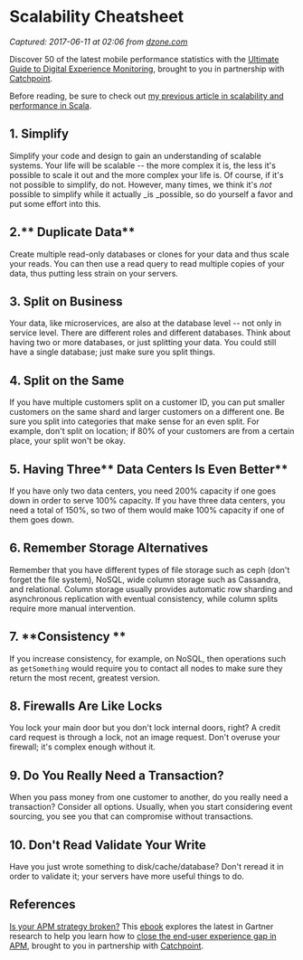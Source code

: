 # Scalability Cheatsheet

_Captured: 2017-06-11 at 02:06 from [dzone.com](https://dzone.com/articles/scalability-and-performance-part-2?edition=304168&utm_source=Daily%20Digest&utm_medium=email&utm_campaign=dd%202017-06-10)_

Discover 50 of the latest mobile performance statistics with the [Ultimate Guide to Digital Experience Monitoring](https://dzone.com/go?i=180148&u=http%3A%2F%2Fpages.catchpoint.com%2FDigital-Experience-Monitoring-Ebook.html%3FLSD%3DREF-DZONE), brought to you in partnership with [Catchpoint](https://dzone.com/go?i=180148&u=http%3A%2F%2Fpages.catchpoint.com%2FDigital-Experience-Monitoring-Ebook.html%3FLSD%3DREF-DZONE).

Before reading, be sure to check out [my previous article in scalability and performance in Scala](https://dzone.com/articles/scalability-and-performance).

## **1\. Simplify**

Simplify your code and design to gain an understanding of scalable systems. Your life will be scalable -- the more complex it is, the less it's possible to scale it out and the more complex your life is. Of course, if it's not possible to simplify, do not. However, many times, we think it's _not_ possible to simplify while it actually _is _possible, so do yourself a favor and put some effort into this.

## 2.** Duplicate Data**

Create multiple read-only databases or clones for your data and thus scale your reads. You can then use a read query to read multiple copies of your data, thus putting less strain on your servers.

## 3\. **Split on Business**

Your data, like microservices, are also at the database level -- not only in service level. There are different roles and different databases. Think about having two or more databases, or just splitting your data. You could still have a single database; just make sure you split things.

## **4\. Split on the Same**

If you have multiple customers split on a customer ID, you can put smaller customers on the same shard and larger customers on a different one. Be sure you split into categories that make sense for an even split. For example, don't split on location; if 80% of your customers are from a certain place, your split won't be okay.

## 5\. Having Three** Data Centers Is Even Better**

If you have only two data centers, you need 200% capacity if one goes down in order to serve 100% capacity. If you have three data centers, you need a total of 150%, so two of them would make 100% capacity if one of them goes down.

## 6\. **Remember Storage Alternatives**

Remember that you have different types of file storage such as ceph (don't forget the file system), NoSQL, wide column storage such as Cassandra, and relational. Column storage usually provides automatic row sharding and asynchronous replication with eventual consistency, while column splits require more manual intervention.

## 7\. **Consistency **

If you increase consistency, for example, on NoSQL, then operations such as `getSomething` would require you to contact all nodes to make sure they return the most recent, greatest version.

## 8\. **Firewalls Are Like Locks**

You lock your main door but you don't lock internal doors, right? A credit card request is through a lock, not an image request. Don't overuse your firewall; it's complex enough without it.

## 9\. Do You R**eally Need a Transaction?**

When you pass money from one customer to another, do you really need a transaction? Consider all options. Usually, when you start considering event sourcing, you see you that can compromise without transactions.

## 10\. **Don't Read Validate Your Write**

Have you just wrote something to disk/cache/database? Don't reread it in order to validate it; your servers have more useful things to do.

## **References**

[Is your APM strategy broken?](https://dzone.com/go?i=180149&u=http%3A%2F%2Fpages.catchpoint.com%2FGartner.html%3FLSD%3DREF-DZONE) This [ebook](https://dzone.com/go?i=180149&u=http%3A%2F%2Fpages.catchpoint.com%2FGartner.html%3FLSD%3DREF-DZONE) explores the latest in Gartner research to help you learn how to [close the end-user experience gap in APM](https://dzone.com/go?i=180149&u=http%3A%2F%2Fpages.catchpoint.com%2FGartner.html%3FLSD%3DREF-DZONE), brought to you in partnership with [Catchpoint](https://dzone.com/go?i=180149&u=http%3A%2F%2Fpages.catchpoint.com%2FGartner.html%3FLSD%3DREF-DZONE).
